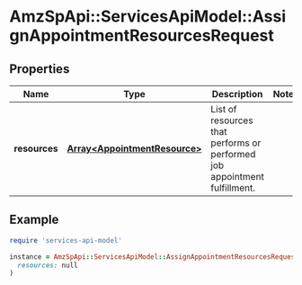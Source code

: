 # AmzSpApi::ServicesApiModel::AssignAppointmentResourcesRequest

## Properties

| Name | Type | Description | Notes |
| ---- | ---- | ----------- | ----- |
| **resources** | [**Array&lt;AppointmentResource&gt;**](AppointmentResource.md) | List of resources that performs or performed job appointment fulfillment. |  |

## Example

```ruby
require 'services-api-model'

instance = AmzSpApi::ServicesApiModel::AssignAppointmentResourcesRequest.new(
  resources: null
)
```

